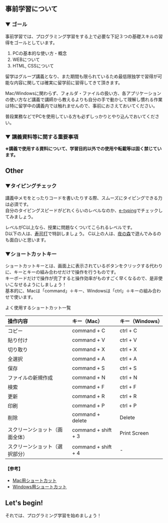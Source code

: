 ## 事前学習について
### ▼ ゴール
事前学習では、プログラミング学習をする上で必要な下記３つの基礎スキルの習得をゴールとしています。

1. PCの基本的な使い方・概念
1. WEBについて
1. HTML, CSSについて

留学はグループ講義となり、また期間も限られているため最低限独学で習得が可能な内容に関しては確実に留学前に習得してきて頂きます。

Mac/Windowsに関わらず、フォルダ・ファイルの扱い方、各アプリケーションの使い方など講義で講師から教えるよりも自分の手で動かして理解し慣れる作業は特に留学中の講義内では触れませんので、事前におさえておいてください。

普段業務などでPCを使用している方も必ずしっかりとやり込んでおいてください。

### ▼ 講義資料等に関する重要事項 
**※講義で使用する資料について、学習目的以外での使用や転載等は固く禁じています。**

## Other
### ▼タイピングチェック
講義中メモをとったりコードを書いたりする際、スムーズにタイピングできる力は必須です。  
自分のタイピングスピードがどれくらいのレベルなのか、[e-typing](http://www.e-typing.ne.jp/)でチェックしてみましょう。

レベルがC以上なら、授業に問題なくついてこられるレベルです。  
D以下の人は、[寿司打](http://typing.sakura.ne.jp/sushida/)で特訓しましょう。
C以上の人は、[夜の森](http://neutralx0.net/yorumori/)で遊んでみるのも面白いと思います。

### ▼ショートカットキー
ショートカットキーとは、画面上に表示されているボタンをクリックする代わりに、キーとキーの組み合わせだけで操作を行うものです。  
キーボードだけで操作が完了すると操作効率がものすごく早くなるので、是非使いこなせるようにしましょう！  
基本的に、Macは「command」＋キー、Windowsは「ctrl」＋キーの組み合わせで使います。

よく使用するショートカット一覧

|操作内容                 |キー（Mac）           |キー（Windows）|
|:----------------------|:-------------------|:-------------|
|コピー                   |command + C         |ctrl + C      |
|貼り付け                 |command + V         |ctrl + V      |
|切り取り                 |command + X         |ctrl + X      |
|全選択                   |command + A        |ctrl + A       |
|保存                    |command + S         |ctrl + S       |
|ファイルの新規作成         |command + N         |ctrl + N       |
|検索                    |command + F         |ctrl + F       |
|更新                    |command + R         |ctrl + R       |
|印刷                    |command + P         |ctrl + P       |
|削除                    |command + delete    |Delete         |
|スクリーンショット（画面全体）|command + shift + 3 |Print Screen   |
|スクリーンショット（選択部分）|command + shift + 4 |-              |


#### 【参考】
* [Mac用ショートカット](http://matome.naver.jp/odai/2138612139607002701)
* [Windows用ショートカット](http://www.geocities.jp/kagemusyamk1/e.short1.html)

## Let's begin!
それでは、プログラミング学習を始めましょう！
